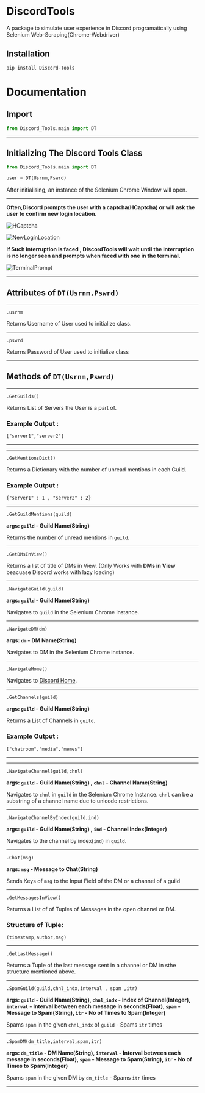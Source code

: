 # DiscordTools
A package to simulate user experience in Discord programatically using Selenium Web-Scraping(Chrome-Webdriver)

## Installation

`pip install Discord-Tools`

# Documentation 

## **Import** 

```python
from Discord_Tools.main import DT
```
***

## **Initializing The Discord Tools Class**

```python
from Discord_Tools.main import DT

user = DT(Usrnm,Pswrd)
```

After initialising, an instance of the Selenium Chrome Window will open.
***
**Often,Discord prompts the user with a captcha(HCaptcha) or will ask the user to confirm new login location.**

![HCaptcha](https://i.imgur.com/gkScXkE.png)

![NewLoginLocation](https://i.imgur.com/3IRNoBF.png)

**If Such interruption is faced , DiscordTools will wait until the interruption is no longer seen and prompts when faced with one in the terminal.**

![TerminalPrompt](https://i.imgur.com/c3zIjda.png)
 
***
## **Attributes of** `DT(Usrnm,Pswrd)` 

***
`.usrnm`

Returns Username of User used to initialize class.
***
`.pswrd`

Returns Password of User used to initialize class
***

## **Methods of** `DT(Usrnm,Pswrd)`

***
`.GetGuilds()`

Returns List of Servers the User is a part of.

### **Example Output** :
```
["server1","server2"]
```
***
***
`.GetMentionsDict()`

Returns a Dictionary with the number of unread mentions in each Guild.

### **Example Output** :
```
{"server1" : 1 , "server2" : 2}
```
***
`.GetGuildMentions(guild)`

**args: `guild` - Guild Name(String)**


Returns the number of unread mentions in `guild`.
***
`.GetDMsInView()`

Returns a list of title of DMs in View.
(Only Works with **DMs in View** beacuase Discord works with lazy loading)
***

`.NavigateGuild(guild)`

**args: `guild` - Guild Name(String)**

Navigates to `guild` in the Selenium Chrome instance.
***

`.NavigateDM(dm)`

**args: `dm` - DM Name(String)**

Navigates to DM in the Selenium Chrome instance.
***

`.NavigateHome()`

Navigates to 
[Discord Home](discord.com/channel/@me).
***
`.GetChannels(guild)`

**args: `guild` - Guild Name(String)**

Returns a List of Channels in `guild`.
### **Example Output** :
```
["chatroom","media","memes"]
```
***
***
`.NavigateChannel(guild,chnl)`

**args: `guild` - Guild Name(String) , `chnl` - Channel Name(String)**


Navigates to `chnl` in `guild` in the Selenium Chrome Instance.
`chnl` can be a substring of a channel name due to unicode restrictions.
***
`.NavigateChannelByIndex(guild,ind)`

**args: `guild` - Guild Name(String) , `ind` - Channel Index(Integer)**


Navigates to the channel by index(`ind`) in `guild`.
***
`.Chat(msg)`

**args: `msg` - Message to Chat(String)**

Sends Keys of `msg` to the Input Field of the DM or a channel of a guild
***
`.GetMessagesInView()`

Returns a List of of Tuples of Messages in the open channel or DM.

### **Structure of Tuple**:
`(timestamp,author,msg)`
***
`.GetLastMessage()`

Returns a Tuple of the last message sent in a channel or DM in sthe structure mentioned above.
***
`.SpamGuild(guild,chnl_indx,interval , spam ,itr)`

**args: `guild` - Guild Name(String), `chnl_indx` - Index of Channel(Integer), `interval` - Interval between each message in seconds(Float), `spam` - Message to Spam(String), `itr` - No of Times to Spam(Integer)**

Spams `spam` in the given `chnl_indx` of `guild` - Spams `itr` times

***

`.SpamDM(dm_title,interval,spam,itr)`

**args: `dm_title` - DM Name(String), `interval` - Interval between each message in seconds(Float), `spam` - Message to Spam(String), `itr` - No of Times to Spam(Integer)**


Spams `spam` in the given DM by `dm_title`  - Spams `itr` times
***
